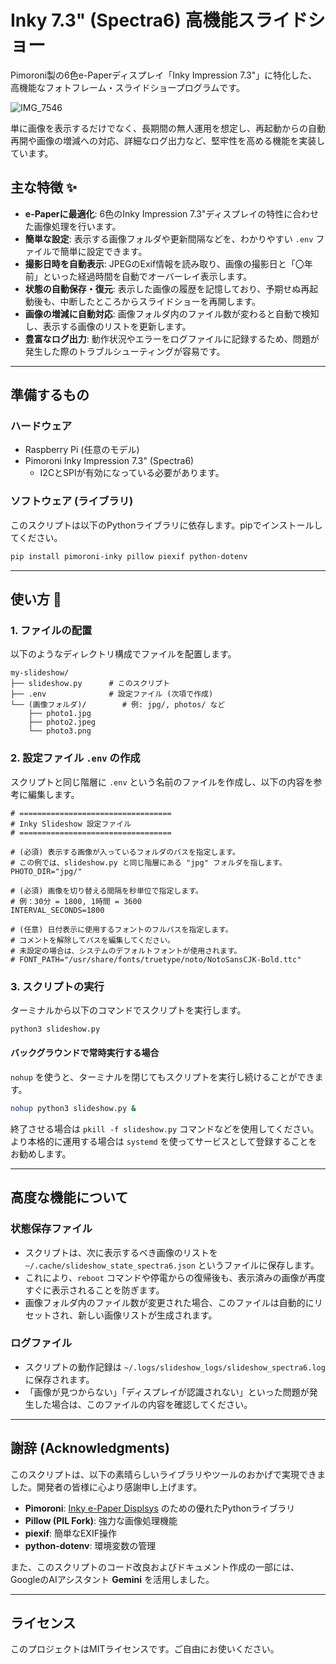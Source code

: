 # Inky 7.3" (Spectra6) 高機能スライドショー

Pimoroni製の6色e-Paperディスプレイ「Inky Impression 7.3"」に特化した、高機能なフォトフレーム・スライドショープログラムです。

![IMG_7546](https://github.com/user-attachments/assets/2408b768-15ff-49ed-bb0d-4ee83e1fc9f1)


単に画像を表示するだけでなく、長期間の無人運用を想定し、再起動からの自動再開や画像の増減への対応、詳細なログ出力など、堅牢性を高める機能を実装しています。

## 主な特徴 ✨

  * **e-Paperに最適化**: 6色のInky Impression 7.3"ディスプレイの特性に合わせた画像処理を行います。
  * **簡単な設定**: 表示する画像フォルダや更新間隔などを、わかりやすい `.env` ファイルで簡単に設定できます。
  * **撮影日時を自動表示**: JPEGのExif情報を読み取り、画像の撮影日と「〇年前」といった経過時間を自動でオーバーレイ表示します。
  * **状態の自動保存・復元**: 表示した画像の履歴を記憶しており、予期せぬ再起動後も、中断したところからスライドショーを再開します。
  * **画像の増減に自動対応**: 画像フォルダ内のファイル数が変わると自動で検知し、表示する画像のリストを更新します。
  * **豊富なログ出力**: 動作状況やエラーをログファイルに記録するため、問題が発生した際のトラブルシューティングが容易です。

-----

## 準備するもの

### ハードウェア

  * Raspberry Pi (任意のモデル)
  * Pimoroni Inky Impression 7.3" (Spectra6)
      * I2CとSPIが有効になっている必要があります。

### ソフトウェア (ライブラリ)

このスクリプトは以下のPythonライブラリに依存します。pipでインストールしてください。

```zsh
pip install pimoroni-inky pillow piexif python-dotenv
```

-----

## 使い方 🚀

### 1\. ファイルの配置

以下のようなディレクトリ構成でファイルを配置します。

```
my-slideshow/
├── slideshow.py      # このスクリプト
├── .env              # 設定ファイル (次項で作成)
└── (画像フォルダ)/        # 例: jpg/, photos/ など
    ├── photo1.jpg
    ├── photo2.jpeg
    └── photo3.png
```

### 2\. 設定ファイル `.env` の作成

スクリプトと同じ階層に `.env` という名前のファイルを作成し、以下の内容を参考に編集します。

```env
# ==================================
# Inky Slideshow 設定ファイル
# ==================================

# (必須) 表示する画像が入っているフォルダのパスを指定します。
# この例では、slideshow.py と同じ階層にある "jpg" フォルダを指します。
PHOTO_DIR="jpg/"

# (必須) 画像を切り替える間隔を秒単位で指定します。
# 例：30分 = 1800, 1時間 = 3600
INTERVAL_SECONDS=1800

# (任意) 日付表示に使用するフォントのフルパスを指定します。
# コメントを解除してパスを編集してください。
# 未設定の場合は、システムのデフォルトフォントが使用されます。
# FONT_PATH="/usr/share/fonts/truetype/noto/NotoSansCJK-Bold.ttc"
```

### 3\. スクリプトの実行

ターミナルから以下のコマンドでスクリプトを実行します。

```zsh
python3 slideshow.py
```

#### バックグラウンドで常時実行する場合

`nohup` を使うと、ターミナルを閉じてもスクリプトを実行し続けることができます。

```zsh
nohup python3 slideshow.py &
```

終了させる場合は `pkill -f slideshow.py` コマンドなどを使用してください。より本格的に運用する場合は `systemd` を使ってサービスとして登録することをお勧めします。

-----

## 高度な機能について

### 状態保存ファイル

  * スクリプトは、次に表示するべき画像のリストを `~/.cache/slideshow_state_spectra6.json` というファイルに保存します。
  * これにより、`reboot` コマンドや停電からの復帰後も、表示済みの画像が再度すぐに表示されることを防ぎます。
  * 画像フォルダ内のファイル数が変更された場合、このファイルは自動的にリセットされ、新しい画像リストが生成されます。

### ログファイル

  * スクリプトの動作記録は `~/.logs/slideshow_logs/slideshow_spectra6.log` に保存されます。
  * 「画像が見つからない」「ディスプレイが認識されない」といった問題が発生した場合は、このファイルの内容を確認してください。

-----

## 謝辞 (Acknowledgments)

このスクリプトは、以下の素晴らしいライブラリやツールのおかげで実現できました。開発者の皆様に心より感謝申し上げます。

  * **Pimoroni**: [Inky e-Paper Displsys](https://www.google.com/search?q=https://shop.pimoroni.com/collections/inky) のための優れたPythonライブラリ
  * **Pillow (PIL Fork)**: 強力な画像処理機能
  * **piexif**: 簡単なEXIF操作
  * **python-dotenv**: 環境変数の管理

また、このスクリプトのコード改良およびドキュメント作成の一部には、GoogleのAIアシスタント **Gemini** を活用しました。

-----

## ライセンス

このプロジェクトはMITライセンスです。ご自由にお使いください。
